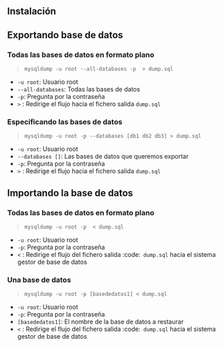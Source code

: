 ## Instalación

## Exportando base de datos

### Todas las bases de datos en formato plano

> ```
> mysqldump -u root --all-databases -p  > dump.sql
> ```

- `-u root`: Usuario root
- `--all-databases`: Todas las bases de datos
- `-p`: Pregunta por la contraseña
- `>` : Redirige el flujo hacia el fichero salida `dump.sql`

### Especificando las bases de datos

> ```
> mysqldump -u root -p --databases [db1 db2 db3] > dump.sql
> ```

- `-u root`: Usuario root
- `--databases []`: Las bases de datos que queremos exportar
- `-p`: Pregunta por la contraseña
- `>` : Redirige el flujo hacia el fichero salida `dump.sql`

## Importando la base de datos

### Todas las bases de datos en formato plano

> ```
> mysqldump -u root -p  < dump.sql
> ```

- `-u root`: Usuario root
- `-p`: Pregunta por la contraseña
- `<` : Redirige el flujo del fichero salida :code:` dump.sql` hacia el sistema gestor de base de datos

### Una base de datos

> ```
> mysqldump -u root -p [basededatos1] < dump.sql
> ```

- `-u root`: Usuario root
- `-p`: Pregunta por la contraseña
- `[basededatos1]`: El nombre de la base de datos a restaurar
- `<` : Redirige el flujo del fichero salida :code:` dump.sql` hacia el sistema gestor de base de datos